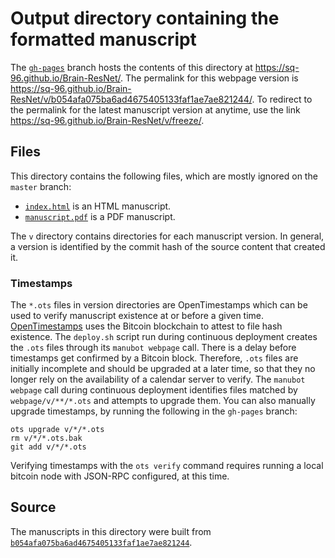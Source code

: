 # Output directory containing the formatted manuscript

The [`gh-pages`](https://github.com/sq-96/Brain-ResNet/tree/gh-pages) branch hosts the contents of this directory at <https://sq-96.github.io/Brain-ResNet/>.
The permalink for this webpage version is <https://sq-96.github.io/Brain-ResNet/v/b054afa075ba6ad4675405133faf1ae7ae821244/>.
To redirect to the permalink for the latest manuscript version at anytime, use the link <https://sq-96.github.io/Brain-ResNet/v/freeze/>.

## Files

This directory contains the following files, which are mostly ignored on the `master` branch:

+ [`index.html`](index.html) is an HTML manuscript.
+ [`manuscript.pdf`](manuscript.pdf) is a PDF manuscript.

The `v` directory contains directories for each manuscript version.
In general, a version is identified by the commit hash of the source content that created it.

### Timestamps

The `*.ots` files in version directories are OpenTimestamps which can be used to verify manuscript existence at or before a given time.
[OpenTimestamps](https://opentimestamps.org/) uses the Bitcoin blockchain to attest to file hash existence.
The `deploy.sh` script run during continuous deployment creates the `.ots` files through its `manubot webpage` call.
There is a delay before timestamps get confirmed by a Bitcoin block.
Therefore, `.ots` files are initially incomplete and should be upgraded at a later time, so that they no longer rely on the availability of a calendar server to verify.
The `manubot webpage` call during continuous deployment identifies files matched by `webpage/v/**/*.ots` and attempts to upgrade them.
You can also manually upgrade timestamps, by running the following in the `gh-pages` branch:

```shell
ots upgrade v/*/*.ots
rm v/*/*.ots.bak
git add v/*/*.ots
```

Verifying timestamps with the `ots verify` command requires running a local bitcoin node with JSON-RPC configured, at this time.

## Source

The manuscripts in this directory were built from
[`b054afa075ba6ad4675405133faf1ae7ae821244`](https://github.com/sq-96/Brain-ResNet/commit/b054afa075ba6ad4675405133faf1ae7ae821244).
